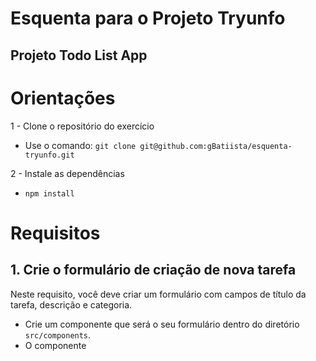 # Esquenta para o Projeto Tryunfo #

## Projeto Todo List App ##


# Orientações # 
1 - Clone o repositório do exercício
- Use o comando: 
`
 git clone git@github.com:gBatiista/esquenta-tryunfo.git
`

2 - Instale as dependências
- `npm install`

# Requisitos #

## 1. Crie o formulário de criação de nova tarefa ##
Neste requisito, você deve criar um formulário com campos de título da tarefa, descrição e categoria.

- Crie um componente que será o seu formulário dentro  do diretório `src/components`.
- O componente 


